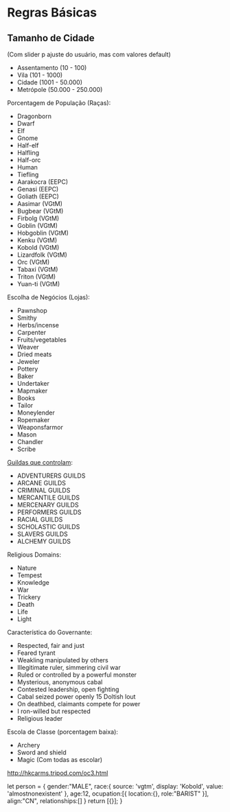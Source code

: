 # Regras Básicas 

## Tamanho de Cidade 
(Com slider p ajuste do usuário, mas com valores default)
 - Assentamento    (10     - 100)    
 - Vila            (101    - 1000)   
 - Cidade          (1001   - 50.000)
 - Metrópole       (50.000 - 250.000)

Porcentagem de População (Raças):
  - Dragonborn
  - Dwarf
  - Elf
  - Gnome
  - Half-elf
  - Halfling
  - Half-orc
  - Human
  - Tiefling
  - Aarakocra   (EEPC)
  - Genasi      (EEPC)
  - Goliath     (EEPC)
  - Aasimar     (VGtM)
  - Bugbear     (VGtM)
  - Firbolg     (VGtM)
  - Goblin      (VGtM)
  - Hobgoblin   (VGtM)
  - Kenku       (VGtM)
  - Kobold      (VGtM)
  - Lizardfolk  (VGtM)
  - Orc         (VGtM)
  - Tabaxi      (VGtM)
  - Triton      (VGtM)
  - Yuan-ti     (VGtM)

Escolha de Negócios (Lojas):
  - Pawnshop
  - Smithy
  - Herbs/incense
  - Carpenter
  - Fruits/vegetables
  - Weaver
  - Dried meats
  - Jeweler
  - Pottery
  - Baker
  - Undertaker
  - Mapmaker
  - Books
  - Tailor
  - Moneylender
  - Ropemaker
  - Weaponsfarmor
  - Mason
  - Chandler
  - Scribe

[Guildas que controlam](https://www.realmshelps.net/faerun/organizations/guilds/index.shtml):
 - ADVENTURERS GUILDS
 - ARCANE GUILDS
 - CRIMINAL GUILDS
 - MERCANTILE GUILDS
 - MERCENARY GUILDS
 - PERFORMERS GUILDS
 - RACIAL GUILDS
 - SCHOLASTIC GUILDS
 - SLAVERS GUILDS
 - ALCHEMY GUILDS

Religious Domains:

 - Nature
 - Tempest
 - Knowledge
 - War
 - Trickery
 - Death
 - Life
 - Light

Característica do Governante:
 - Respected, fair and just 
 - Feared tyrant 
 - Weakling manipulated by others 
 - Illegitimate ruler, simmering civil war
 - Ruled or controlled by a powerful monster
 - Mysterious, anonymous cabal
 - Contested leadership, open fighting 
 - Cabal seized power openly 15 Doltish lout
 - On deathbed, claimants compete for power
 - I ron-willed but respected 
 - Religious leader 


Escola de Classe (porcentagem baixa):
- Archery
- Sword and shield
- Magic (Com todas as escolar)

http://hkcarms.tripod.com/oc3.html


  let person = {
    gender:"MALE",
    race:{
      source: 'vgtm',
      display: 'Kobold',
      value: 'almostnonexistent'
    },
    age:12,
    ocupation:[{
      location:{},
      role:"BARIST"
    }],
    align:"CN",
    relationships:[]
  }
  return [{}];
}